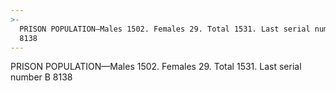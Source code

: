 ```yaml
---
>-
  PRISON POPULATION—Males 1502. Females 29. Total 1531. Last serial number B
  8138
---
```


PRISON POPULATION—Males 1502. Females 29. Total 1531. Last serial number B 8138